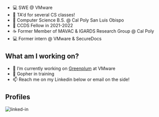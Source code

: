 - 💻 SWE @ VMware
- 🏫 TA'd for several CS classes! 
- 🏫 Computer Science B.S. @ Cal Poly San Luis Obispo
- 📔 CCDS Fellow in 2021-2022
- ☕ Former Member of MAVAC & IGARDS Research Group @ Cal Poly
- 💻 Former intern @ VMware & SecureDocs

## What am I working on?
- 🔭 I’m currently working on [Greenplum](https://greenplum.org/) at VMware 
- 🌱 Gopher in training
- 📫 Reach me on my Linkedin below or email on the side!


## Profiles
[<img align="left" alt="linked-in" src="https://img.shields.io/badge/linkedin-%230077B5.svg?&style=for-the-badge&logo=linkedin&logoColor=white" />](https://www.linkedin.com/in/bjtat/)

